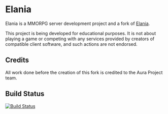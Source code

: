 Elania
==============================

Elania is a MMORPG server development project and a fork of [Elania](https://github.com/aura-project/Elania).

This project is being developed for educational purposes.
It is not about playing a game or competing with any services provided by
creators of compatible client software, and such actions are not endorsed.

Credits
-------
All work done before the creation of this fork is credited to the Aura Project team.

Build Status
-------
[![Build Status](https://travis-ci.org/celophi/Elania.svg?branch=master)](https://travis-ci.org/celophi/Elania)
